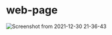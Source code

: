 # web-page
![]()![Screenshot from 2021-12-30 21-36-43](https://user-images.githubusercontent.com/75839110/147768548-50b0578a-49a3-4861-a92a-066e1b2f8fb8.png)
